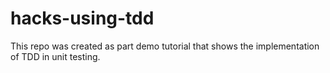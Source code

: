 # hacks-using-tdd
This repo was created as part demo tutorial that shows the implementation of TDD in unit testing.
